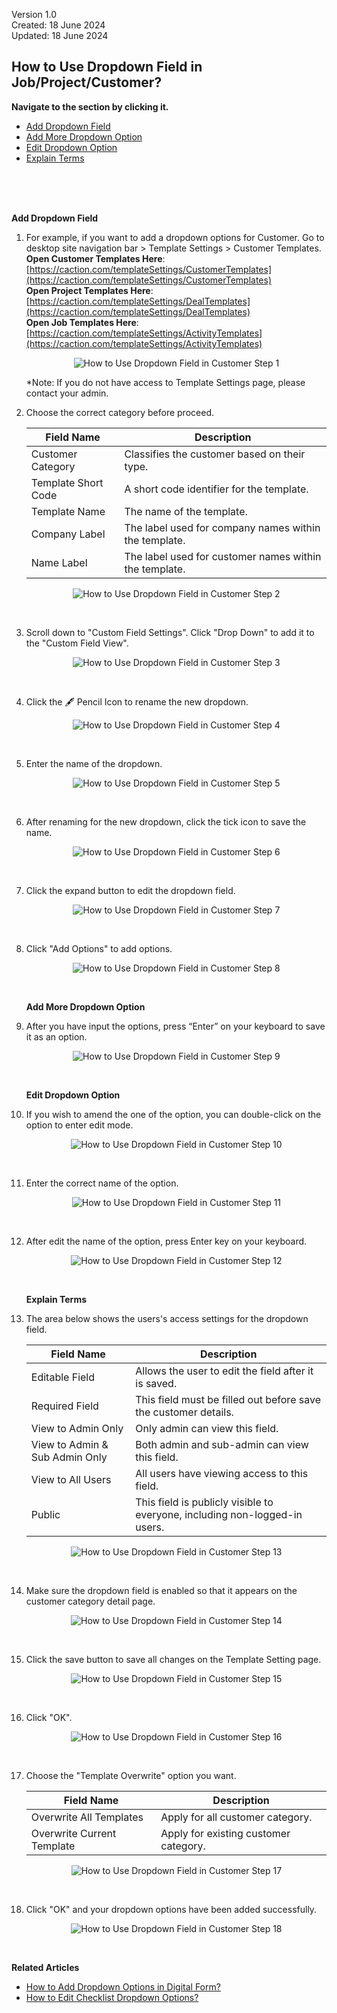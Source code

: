 Version 1.0<br>
Created: 18 June 2024<br>
Updated: 18 June 2024<br>
## How to Use Dropdown Field in Job/Project/Customer?

**Navigate to the section by clicking it.**<br>

- [Add Dropdown Field](#section1)<br>
- [Add More Dropdown Option](#section2)<br>
- [Edit Dropdown Option](#section3)<br>
- [Explain Terms](#section4)

<br><br><br>

   <a id="section1"></a>

   **Add Dropdown Field**

1. For example, if you want to add a dropdown options for Customer. Go to desktop site navigation bar > Template Settings > Customer Templates.<br>
   **Open Customer Templates Here**: [https://caction.com/templateSettings/CustomerTemplates](https://caction.com/templateSettings/CustomerTemplates)<br>
   **Open Project Templates Here**: [https://caction.com/templateSettings/DealTemplates](https://caction.com/templateSettings/DealTemplates)<br>
   **Open Job Templates Here**: [https://caction.com/templateSettings/ActivityTemplates](https://caction.com/templateSettings/ActivityTemplates)<br>

   <p align="center">
     <img src="img/How_to_Use_Dropdown_Field_in_Customer_Step_1.png" alt="How to Use Dropdown Field in Customer Step 1">
   </p>

   *Note: If you do not have access to Template Settings page, please contact your admin.<br>

2. Choose the correct category before proceed.<br>
   
    | Field Name| Description |
    |-------|---------|
    | Customer Category | Classifies the customer based on their type. |
    | Template Short Code | A short code identifier for the template. |
    | Template Name | The name of the template. |
    | Company Label| The label used for company names within the template. |
    | Name Label | The label used for customer names within the template. |
   
   <p align="center">
     <img src="img/How_to_Use_Dropdown_Field_in_Customer_Step_2.png" alt="How to Use Dropdown Field in Customer Step 2">
   </p><br>

3. Scroll down to "Custom Field Settings". Click "Drop Down" to add it to the "Custom Field View".<br>

   <p align="center">
     <img src="img/How_to_Use_Dropdown_Field_in_Customer_Step_3.png" alt="How to Use Dropdown Field in Customer Step 3">
   </p><br>
   
4. Click the 🖋️ Pencil Icon to rename the new dropdown.<br>

   <p align="center">
     <img src="img/How_to_Use_Dropdown_Field_in_Customer_Step_4.png" alt="How to Use Dropdown Field in Customer Step 4">
   </p><br>
  
5. Enter the name of the dropdown.<br>

   <p align="center">
     <img src="img/How_to_Use_Dropdown_Field_in_Customer_Step_5.png" alt="How to Use Dropdown Field in Customer Step 5">
   </p><br>

6. After renaming for the new dropdown, click the tick icon to save the name.<br>

   <p align="center">
     <img src="img/How_to_Use_Dropdown_Field_in_Customer_Step_6.png" alt="How to Use Dropdown Field in Customer Step 6">
   </p><br>
  
7. Click the expand button to edit the dropdown field.<br>

   <p align="center">
     <img src="img/How_to_Use_Dropdown_Field_in_Customer_Step_7.png" alt="How to Use Dropdown Field in Customer Step 7">
   </p><br>
  
8. Click "Add Options" to add options.<br>

   <p align="center">
     <img src="img/How_to_Use_Dropdown_Field_in_Customer_Step_8.png" alt="How to Use Dropdown Field in Customer Step 8">
   </p><br>
  
    <a id="section2"></a>

   **Add More Dropdown Option**

9. After you have input the options, press “Enter” on your keyboard to save it as an option.<br>

   <p align="center">
     <img src="img/How_to_Use_Dropdown_Field_in_Customer_Step_9.png" alt="How to Use Dropdown Field in Customer Step 9">
   </p><br>
   
    <a id="section3"></a>

    **Edit Dropdown Option**

10. If you wish to amend the one of the option, you can double-click on the option to enter edit mode.

    <p align="center">
      <img src="img/How_to_Use_Dropdown_Field_in_Customer_Step_10.png" alt="How to Use Dropdown Field in Customer Step 10">
    </p><br>

11. Enter the correct name of the option.

    <p align="center">
      <img src="img/How_to_Use_Dropdown_Field_in_Customer_Step_11.png" alt="How to Use Dropdown Field in Customer Step 11">
    </p><br>

12. After edit the name of the option, press Enter key on your keyboard.

    <p align="center">
      <img src="img/How_to_Use_Dropdown_Field_in_Customer_Step_12.png" alt="How to Use Dropdown Field in Customer Step 12">
    </p><br>

    <a id="section4"></a>

    **Explain Terms**

13. The area below shows the users's access settings for the dropdown field.

    | Field Name| Description |
    |-------|---------|
    | Editable Field | Allows the user to edit the field after it is saved. |
    | Required Field | This field must be filled out before save the customer details. |
    | View to Admin Only | Only admin can view this field. |
    | View to Admin & Sub Admin Only| Both admin and sub-admin can view this field. |
    | View to All Users | All users have viewing access to this field. |
    | Public | This field is publicly visible to everyone, including non-logged-in users.|

    <p align="center">
      <img src="img/How_to_Use_Dropdown_Field_in_Customer_Step_13.png" alt="How to Use Dropdown Field in Customer Step 13">
    </p><br>   

14. Make sure the dropdown field is enabled so that it appears on the customer category detail page.<br>

    <p align="center">
      <img src="img/How_to_Use_Dropdown_Field_in_Customer_Step_14.png" alt="How to Use Dropdown Field in Customer Step 14">
    </p><br>

 15. Click the save button to save all changes on the Template Setting page.<br>

     <p align="center">
       <img src="img/How_to_Use_Dropdown_Field_in_Customer_Step_15.png" alt="How to Use Dropdown Field in Customer Step 15">
     </p><br>

 16. Click "OK".

     <p align="center">
       <img src="img/How_to_Use_Dropdown_Field_in_Customer_Step_16.png" alt="How to Use Dropdown Field in Customer Step 16">
     </p><br>

 17. Choose the "Template Overwrite" option you want.<br>

     | Field Name| Description |
     |-------|---------|
     | Overwrite All Templates | Apply for all customer category. |
     | Overwrite Current Template | Apply for existing customer category. |
    
     <p align="center">
       <img src="img/How_to_Use_Dropdown_Field_in_Customer_Step_17.png" alt="How to Use Dropdown Field in Customer Step 17">
     </p><br>

 18. Click "OK" and your dropdown options have been added successfully.<br>

     <p align="center">
       <img src="img/How_to_Use_Dropdown_Field_in_Customer_Step_18.png" alt="How to Use Dropdown Field in Customer Step 18">
     </p><br>


**Related Articles**<br>
- [How to Add Dropdown Options in Digital Form?](Add_Dropdown_Options_in_Digital_Form.md)
- [How to Edit Checklist Dropdown Options?](Edit_Checklist_Dropdown_Options.md)

<!-- [Link Text](https://salesconnection.github.io/Sales-Connection-Support/How_to_Use_Dropdown_Field_in_Job_Project_Customer.html) -->
